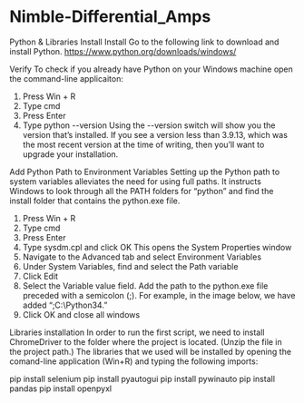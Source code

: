 # Nimble-Differential_Amps

Python & Libraries Install
Install
Go to the following link to download and install Python.
https://www.python.org/downloads/windows/


Verify
To check if you already have Python on your Windows machine open the command-line applicaiton:

1. Press Win + R
2. Type cmd
3. Press Enter
4. Type python --version
Using the --version switch will show you the version that’s installed. If you see a version less than 3.9.13, which was the most recent version at the time of writing, then you’ll want to upgrade your installation.


Add Python Path to Environment Variables
Setting up the Python path to system variables alleviates the need for using full paths. It instructs Windows to look through all the PATH folders for “python” and find the install folder that contains the python.exe file.

1. Press Win + R
2. Type cmd
3. Press Enter
4. Type sysdm.cpl and click OK This opens the System Properties window
5. Navigate to the Advanced tab and select Environment Variables
6. Under System Variables, find and select the Path variable
7. Click Edit
8. Select the Variable value field. Add the path to the python.exe file preceded with a semicolon (;). For example, in the image below, we have added “;C:\Python34.”
9. Click OK and close all windows


Libraries installation
In order to run the first script, we need to install ChromeDriver to the folder where the project is located. (Unzip the file in the project path.)
The libraries that we used will be installed by opening the comand-line application (Win+R) and typing the following imports:

pip install selenium
pip install pyautogui
pip install pywinauto
pip install pandas
pip install openpyxl
